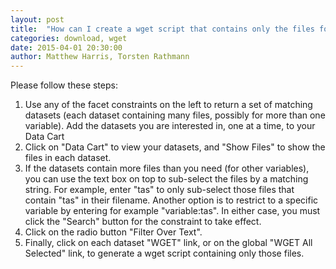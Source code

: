 ```yaml
---
layout: post
title:  "How can I create a wget script that contains only the files for some selected variables?"
categories: download, wget
date: 2015-04-01 20:30:00
author: Matthew Harris, Torsten Rathmann
---
```


Please follow these steps:

1. Use any of the facet constraints on the left to return a set of matching datasets (each dataset containing many files, possibly for more than one variable).
Add the datasets you are interested in, one at a time, to your Data Cart
2. Click on "Data Cart" to view your datasets, and "Show Files" to show the files in each dataset.
3. If the datasets contain more files than you need (for other variables), you can use the text box on top to sub-select the files by a matching string. For example, enter "tas" to only sub-select those files that contain "tas" in their filename. Another option is to restrict to a specific variable by entering for example "variable:tas". In either case, you must click the "Search" button for the constraint to take effect.
4. Click on the radio button "Filter Over Text".
5. Finally, click on each dataset "WGET" link, or on the global "WGET All Selected" link, to generate a wget script containing only those files.

